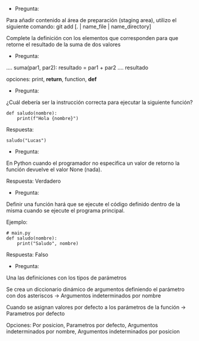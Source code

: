 - Pregunta:

Para añadir contenido al área de preparación (staging area), utilizo el siguiente comando:
git add [. | name_file | name_directory]

Complete la definición con los elementos que corresponden para que retorne el resultado de la suma de dos valores

- Pregunta:

.... suma(par1, par2):
    resultado = par1 + par2
    .... resultado

opciones: print, <b>return</b>, function, <b>def</b>

- Pregunta:

¿Cuál debería ser la instrucción correcta para ejecutar la siguiente función?
```
def saludo(nombre):
    print(f"Hola {nombre}")
```
Respuesta: 
```
saludo("Lucas")
```

- Pregunta:

En Python cuando el programador no especifica un valor de retorno la función devuelve el valor None (nada).

Respuesta: Verdadero

- Pregunta:

Definir una función hará que se ejecute el código definido dentro de la misma cuando se ejecute el programa principal.

Ejemplo:
```
# main.py
def saludo(nombre):
    print("Saludo", nombre)
```
Respuesta: Falso

- Pregunta:

Una las definiciones con los tipos de parámetros

Se crea un diccionario dinámico de argumentos definiendo el parámetro con dos asteriscos -> Argumentos indeterminados por nombre

Cuando se asignan valores por defecto a los parámetros de la función -> Parametros por defecto

Opciones: Por posicion, Parametros por defecto, Argumentos indeterminados por nombre, Argumentos indeterminados por posicion
